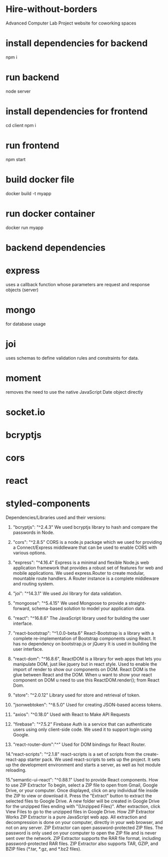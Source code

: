 # Hire-without-borders
Advanced Computer Lab Project
website for coworking spaces
# install dependencies for backend
npm i

# run backend
node server 

# install dependencies for frontend
cd client
npm i

# run frontend
npm start

# build docker file 
docker build -t myapp

# run docker container
docker run myapp

# backend dependencies
# express
uses a callback function whose parameters are request and response objects (server)
# mongo
for database usage
# joi
uses schemas to define validation rules and constraints for data.
# moment
removes the need to use the native JavaScript Date object directly
# socket.io 
# bcryptjs
# cors
# react
# styled-components


Dependencies/Libraries used and their versions:

1. "bcryptjs": "^2.4.3"
   We used bcryptjs library to hash and compare the passwords in Node.

2. "cors": "^2.8.5"
   CORS is a node.js package which we used for providing a Connect/Express middleware that can be used to enable CORS with various options.

3. "express": "^4.16.4"
   Express is a minimal and flexible Node.js web application framework that provides a robust set of features for web and mobile applications. 
   We used express.Router to create modular, mountable route handlers. A Router instance is a complete middleware and routing system.

4. "joi": "^14.3.1"
   We used Joi library for data validation.

5. "mongoose": "^5.4.15"
   We used Mongoose to provide a straight-forward, schema-based solution to model your application data. 

6. "react": "^16.8.6"
  The JavaScript library used for building the user interface.

7. "react-bootstrap": "^1.0.0-beta.6"
  React-Bootstrap is a library with a complete re-implementation of Bootstrap components using React. 
  It has no dependency on bootstrap.js   or jQuery It is used in building the user interface.
  
8. "react-dom": "^16.8.6",
  ReactDOM is a library for web apps that lets you manipulate DOM, just like jquery but in react style. Used to enable the import of render to show our
  components on DOM. 
  React DOM is the glue between React and the DOM. When u want to show your react component on DOM u need to use this ReactDOM.render(); from React Dom.

9. "store": "^2.0.12"
  Library used for store and retrieval of token.

10. "jsonwebtoken": "^8.5.0"
  Used  for creating JSON-based access tokens.

11. "axios": "^0.18.0"
  Used with React to Make API Requests 
  
12. "firebase": "^7.5.2"
  Firebase Auth is a service that can authenticate users using only client-side code. We used it to support login using Google.

13. "react-router-dom":"^"
  Used for DOM bindings for React Router.

14."react-scripts": "^2.1.8"
  react-scripts is a set of scripts from the create-react-app starter pack. We used react-scripts to sets up the project. 
  It sets up the development environment and starts a server, as well as hot module reloading.

15."semantic-ui-react": "^0.88.1"
  Used to provide React components.
How to use ZIP Extractor
To begin, select a ZIP file to open from Gmail, Google Drive, or your computer.
Once displayed, click on any individual file inside the ZIP to view or download it.
Press the "Extract" button to extract the selected files to Google Drive.
A new folder will be created in Google Drive for the unzipped files ending with "(Unzipped Files)".
After extraction, click View Files to go to the unzipped files in Google Drive.
How ZIP Extractor Works
ZIP Extractor is a pure JavaScript web app. All extraction and decompression is done on your computer, directly in your web browser, and not on any server.
ZIP Extractor can open password-protected ZIP files. The password is only used on your computer to open the ZIP file and is never sent over the network.
ZIP Extractor supports the RAR file format, including password-protected RAR files.
ZIP Extractor also supports TAR, GZIP, and BZIP files (*.tar, *.gz, and *.bz2 files).
